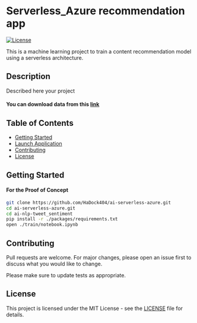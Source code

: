 # Serverless_Azure recommendation app

[![License](https://img.shields.io/badge/license-MIT-blue.svg)](LICENSE)  

This is a machine learning project to train a content recommendation model using a serverless architecture.

## Description  

Described here your project

#### You can download data from this [link](https://s3-eu-west-1.amazonaws.com/static.oc-static.com/prod/courses/files/AI+Engineer/Project+9+-+R%C3%A9alisez+une+application+mobile+de+recommandation+de+contenu/news-portal-user-interactions-by-globocom.zip)



## Table of Contents

- [Getting Started](#Getting-Started)
- [Launch Application](#Launch-Application)
- [Contributing](#Contributing)
- [License](#License)

## Getting Started

#### For the Proof of Concept

```bash
git clone https://github.com/HaDock404/ai-serverless-azure.git
cd ai-serverless-azure.git
cd ai-nlp-tweet_sentiment
pip install -r ./packages/requirements.txt
open ./train/notebook.ipynb
```  

## Contributing

Pull requests are welcome. For major changes, please open an issue first
to discuss what you would like to change.

Please make sure to update tests as appropriate.

## License  

This project is licensed under the MIT License - see the [LICENSE](./LICENSE) file for details.